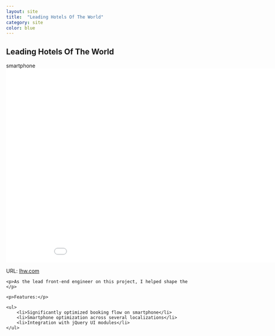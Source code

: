 ```yaml
---
layout: site
title:  "Leading Hotels Of The World"
category: site
color: blue
---
```


## Leading Hotels Of The World

<div class="c-card__compatibility">
    smartphone
</div>

<div class="t-inner">
    <div class="c-media">
        <iframe src="//player.vimeo.com/video/91658205" width="950" height="529" frameborder="0" class="c-media__embed" webkitallowfullscreen mozallowfullscreen allowfullscreen></iframe>
    </div>
</div>

<div class="c-card__description">
    <p>URL: <a href="http://www.lhw.com">lhw.com</a></p>

    <p>As the lead front-end engineer on this project, I helped shape the </p>

    <p>Features:</p>

    <ul>
        <li>Significantly optimized booking flow on smartphone</li>
        <li>Smartphone optimization across several localizations</li>
        <li>Integration with jQuery UI modules</li>
    </ul>
</div>
